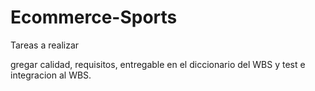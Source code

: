# Ecommerce-Sports

Tareas a realizar

gregar calidad, requisitos, entregable en el diccionario del WBS y test e integracion al WBS.
